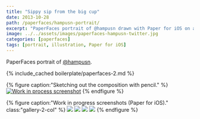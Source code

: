 ```yaml
---
title: "Sippy sip from the big cup"
date: 2013-10-28
path: /paperfaces/hampusn-portrait/
excerpt: "PaperFaces portrait of @hampusn drawn with Paper for iOS on an iPad."
image: ../../assets/images/paperfaces-hampusn-twitter.jpg
categories: [paperfaces]
tags: [portrait, illustration, Paper for iOS]
---
```


PaperFaces portrait of [@hampusn](https://twitter.com/hampusn).

{% include_cached boilerplate/paperfaces-2.md %}

{% figure caption:"Sketching out the composition with pencil." %}
[![Work in process screenshot](../../assets/images/paperfaces-hampusn-process-1-750.jpg)](../../assets/images/paperfaces-hampusn-process-1-lg.jpg)
{% endfigure %}

{% figure caption:"Work in progress screenshots (Paper for iOS)." class:"gallery-2-col" %}
[![](../../assets/images/paperfaces-hampusn-process-2-600.jpg)](../../assets/images/paperfaces-hampusn-process-2-lg.jpg)
[![](../../assets/images/paperfaces-hampusn-process-3-600.jpg)](../../assets/images/paperfaces-hampusn-process-3-lg.jpg)
[![](../../assets/images/paperfaces-hampusn-process-4-600.jpg)](../../assets/images/paperfaces-hampusn-process-4-lg.jpg)
[![](../../assets/images/paperfaces-hampusn-process-5-600.jpg)](../../assets/images/paperfaces-hampusn-process-5-lg.jpg)
{% endfigure %}
